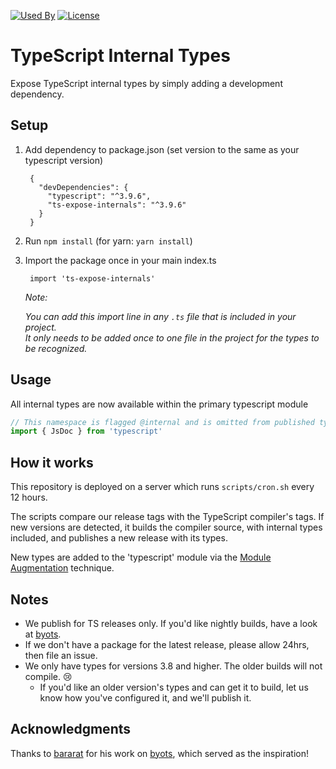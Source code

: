 [![Used By](https://img.shields.io/sourcegraph/rrc/github.com/nonara/ts-expose-internals)](https://www.npmjs.com/package/ts-expose-internals)
[![License](https://img.shields.io/npm/l/ts-expose-internals)](https://opensource.org/licenses/MIT)

# TypeScript Internal Types

Expose TypeScript internal types by simply adding a development dependency.

## Setup

1. Add dependency to package.json (set version to the same as your typescript version)

        {
          "devDependencies": {
            "typescript": "^3.9.6",
            "ts-expose-internals": "^3.9.6"
          }
        }

2. Run `npm install` (for yarn: `yarn install`)

3. Import the package once in your main index.ts

        import 'ts-expose-internals'

    _Note:_
    
    _You can add this import line in any `.ts` file that is included in your project.  
    It only needs to be added once to one file in the project for the types to be recognized._

## Usage
All internal types are now available within the primary typescript module
```ts
// This namespace is flagged @internal and is omitted from published types, but now we can access it!
import { JsDoc } from 'typescript'
```

## How it works

This repository is deployed on a server which runs `scripts/cron.sh` every 12 hours.

The scripts compare our release tags with the TypeScript compiler's tags. If new versions are detected,
it builds the compiler source, with internal types included, and publishes a new release with its types.

New types are added to the 'typescript' module via the 
[Module Augmentation](https://www.typescriptlang.org/docs/handbook/declaration-merging.html#module-augmentation) technique.

## Notes

- We publish for TS releases only. If you'd like nightly builds, have a look at [byots](https://github.com/basarat/byots).
- If we don't have a package for the latest release, please allow 24hrs, then file an issue.
- We only have types for versions 3.8 and higher. The older builds will not compile. 😢
  - If you'd like an older version's types and can get it to build, let us know how you've configured it, and we'll publish it. 

## Acknowledgments

Thanks to [bararat](https://github.com/basarat) for his work on [byots](https://github.com/basarat/byots), which served
as the inspiration!